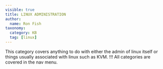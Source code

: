 ```yaml
---
visible: true
title: LINUX ADMINISTRATION
author:
  name: Ron Fish
taxonomy:
  category: KB
  tag: [linux]
---
```

  This category covers anything to do with either the admin of linux itself or things usually associated with linux such as KVM.
  !!! All categories are covered in the nav menu.

